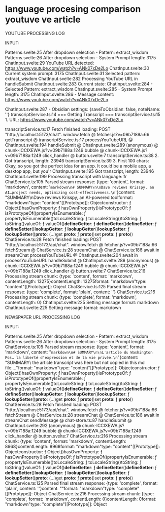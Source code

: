 # language procesing comparison youtuve ve article

YOUTUBE PROCESSING LOG

INPUT:

Patterns.svelte:25 After dropdown selection - Pattern: extract_wisdom
Patterns.svelte:26 After dropdown selection - System Prompt length: 3175
ChatInput.svelte:29 YouTube URL detected: https://www.youtube.com/watch?v=ANk07xDe2Lo
ChatInput.svelte:30 Current system prompt: 3175
ChatInput.svelte:31 Selected pattern: extract_wisdom
ChatInput.svelte:282 Processing YouTube URL in handleSubmit
ChatInput.svelte:283 Current state:
ChatInput.svelte:284 - Selected Pattern: extract_wisdom
ChatInput.svelte:285 - System Prompt length: 3175
ChatInput.svelte:286 - Message content: https://www.youtube.com/watch?v=ANk07xDe2Lo

ChatInput.svelte:287 - Obsidian settings: {saveToObsidian: false, noteName: ''}
transcriptService.ts:14 
=== Getting Transcript ===
transcriptService.ts:15 1. URL: https://www.youtube.com/watch?v=ANk07xDe2Lo

transcriptService.ts:17 Fetch finished loading: POST "http://localhost:5173/chat".
window.fetch @ fetcher.js?v=09b7188a:66
getTranscript @ transcriptService.ts:17
processYouTubeURL @ ChatInput.svelte:194
handleSubmit @ ChatInput.svelte:289
(anonymous) @ chunk-ICCIXEWA.js?v=09b7188a:1249
bubble @ chunk-ICCIXEWA.js?v=09b7188a:1249
click_handler @ button.svelte:7
transcriptService.ts:38 2. Got transcript, length: 23946
transcriptService.ts:39 3. First 100 chars: Okay, so you got the perfect idea for an app. It could be a mobile app, a desktop app, but you&#39;r
ChatInput.svelte:195 Got transcript, length: 23946
ChatInput.svelte:199 Processing transcript with language: fr
ChatService.ts:105 Parsed stream response: {type: 'content', format: 'markdown', content: '```markdown\n# SUMMARY\n\nDave reviews Krisspy, an AI…project needs, optimizing cost-effectiveness.\n```'}content: "SUMMARY\nDave reviews Krisspy, an AI-powered toolformat: "markdown"type: "content"[[Prototype]]: Objectconstructor: ƒ Object()hasOwnProperty: ƒ hasOwnProperty()isPrototypeOf: ƒ isPrototypeOf()propertyIsEnumerable: ƒ propertyIsEnumerable()toLocaleString: ƒ toLocaleString()toString: ƒ toString()valueOf: ƒ valueOf()__defineGetter__: ƒ __defineGetter__()__defineSetter__: ƒ __defineSetter__()__lookupGetter__: ƒ __lookupGetter__()__lookupSetter__: ƒ __lookupSetter__()__proto__: (...)get __proto__: ƒ __proto__()set __proto__: ƒ __proto__()
ChatService.ts:28 Fetch finished loading: POST "http://localhost:5173/api/chat".
window.fetch @ fetcher.js?v=09b7188a:66
fetchStream @ ChatService.ts:28
streamChat @ ChatService.ts:186
await in streamChat
processYouTubeURL @ ChatInput.svelte:204
await in processYouTubeURL
handleSubmit @ ChatInput.svelte:289
(anonymous) @ chunk-ICCIXEWA.js?v=09b7188a:1249
bubble @ chunk-ICCIXEWA.js?v=09b7188a:1249
click_handler @ button.svelte:7
ChatService.ts:216 Processing stream chunk: {type: 'content', format: 'markdown', contentLength: 13275}contentLength: 13275format: "markdown"type: "content"[[Prototype]]: Object
ChatService.ts:125 Parsed final stream response: {type: 'complete', format: 'plain', content: ''}
ChatService.ts:216 Processing stream chunk: {type: 'complete', format: 'markdown', contentLength: 0}
ChatInput.svelte:225 Setting message format: markdown
ChatInput.svelte:225 Setting message format: markdown


NEWSPAPER URL PROCESSING LOG

INPUT:

Patterns.svelte:25 After dropdown selection - Pattern: extract_wisdom
Patterns.svelte:26 After dropdown selection - System Prompt length: 3175
ChatService.ts:105 Parsed stream response: {type: 'content', format: 'markdown', content: "```markdown\n# SUMMARY\n\nL'article du Washington Pos… la liberté d'expression et de la vie privée.\n```"}content: "SUMMARY\ the article transcript was here but not copied in this md file...."format: "markdown"type: "content"[[Prototype]]: Objectconstructor: ƒ Object()hasOwnProperty: ƒ hasOwnProperty()isPrototypeOf: ƒ isPrototypeOf()propertyIsEnumerable: ƒ propertyIsEnumerable()toLocaleString: ƒ toLocaleString()toString: ƒ toString()valueOf: ƒ valueOf()__defineGetter__: ƒ __defineGetter__()__defineSetter__: ƒ __defineSetter__()__lookupGetter__: ƒ __lookupGetter__()__lookupSetter__: ƒ __lookupSetter__()__proto__: (...)get __proto__: ƒ __proto__()set __proto__: ƒ __proto__()
ChatService.ts:28 Fetch finished loading: POST "http://localhost:5173/api/chat".
window.fetch @ fetcher.js?v=09b7188a:66
fetchStream @ ChatService.ts:28
streamChat @ ChatService.ts:186
await in streamChat
sendMessage @ chat-store.ts:87
handleSubmit @ ChatInput.svelte:292
(anonymous) @ chunk-ICCIXEWA.js?v=09b7188a:1249
bubble @ chunk-ICCIXEWA.js?v=09b7188a:1249
click_handler @ button.svelte:7
ChatService.ts:216 Processing stream chunk: {type: 'content', format: 'markdown', contentLength: 8968}contentLength: 8968format: "markdown"type: "content"[[Prototype]]: Objectconstructor: ƒ Object()hasOwnProperty: ƒ hasOwnProperty()isPrototypeOf: ƒ isPrototypeOf()propertyIsEnumerable: ƒ propertyIsEnumerable()toLocaleString: ƒ toLocaleString()toString: ƒ toString()valueOf: ƒ valueOf()__defineGetter__: ƒ __defineGetter__()__defineSetter__: ƒ __defineSetter__()__lookupGetter__: ƒ __lookupGetter__()__lookupSetter__: ƒ __lookupSetter__()__proto__: (...)get __proto__: ƒ __proto__()set __proto__: ƒ __proto__()
ChatService.ts:125 Parsed final stream response: {type: 'complete', format: 'plain', content: ''}content: ""format: "markdown"type: "complete"[[Prototype]]: Object
ChatService.ts:216 Processing stream chunk: {type: 'complete', format: 'markdown', contentLength: 0}contentLength: 0format: "markdown"type: "complete"[[Prototype]]: Object